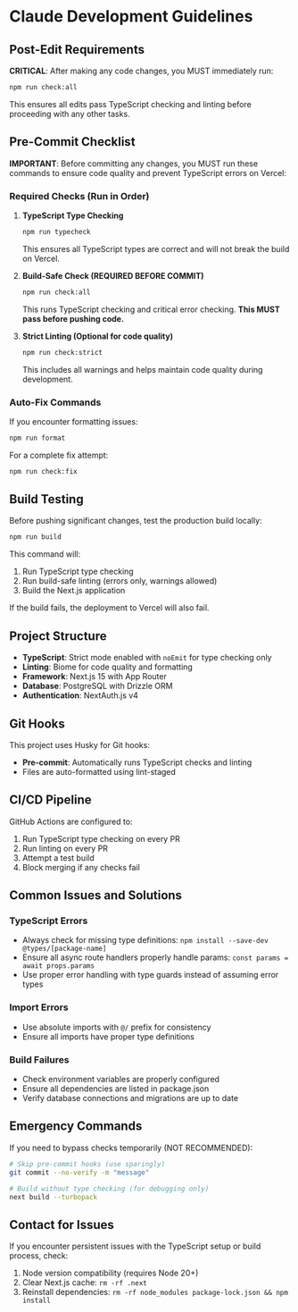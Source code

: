 # Claude Development Guidelines

## Post-Edit Requirements

**CRITICAL**: After making any code changes, you MUST immediately run:
```bash
npm run check:all
```
This ensures all edits pass TypeScript checking and linting before proceeding with any other tasks.

## Pre-Commit Checklist

**IMPORTANT**: Before committing any changes, you MUST run these commands to ensure code quality and prevent TypeScript errors on Vercel:

### Required Checks (Run in Order)

1. **TypeScript Type Checking**
   ```bash
   npm run typecheck
   ```
   This ensures all TypeScript types are correct and will not break the build on Vercel.

2. **Build-Safe Check (REQUIRED BEFORE COMMIT)**
   ```bash
   npm run check:all
   ```
   This runs TypeScript checking and critical error checking. **This MUST pass before pushing code.**

3. **Strict Linting (Optional for code quality)**
   ```bash
   npm run check:strict
   ```
   This includes all warnings and helps maintain code quality during development.

### Auto-Fix Commands

If you encounter formatting issues:
```bash
npm run format
```

For a complete fix attempt:
```bash
npm run check:fix
```

## Build Testing

Before pushing significant changes, test the production build locally:
```bash
npm run build
```

This command will:
1. Run TypeScript type checking
2. Run build-safe linting (errors only, warnings allowed)
3. Build the Next.js application

If the build fails, the deployment to Vercel will also fail.

## Project Structure

- **TypeScript**: Strict mode enabled with `noEmit` for type checking only
- **Linting**: Biome for code quality and formatting
- **Framework**: Next.js 15 with App Router
- **Database**: PostgreSQL with Drizzle ORM
- **Authentication**: NextAuth.js v4

## Git Hooks

This project uses Husky for Git hooks:
- **Pre-commit**: Automatically runs TypeScript checks and linting
- Files are auto-formatted using lint-staged

## CI/CD Pipeline

GitHub Actions are configured to:
1. Run TypeScript type checking on every PR
2. Run linting on every PR
3. Attempt a test build
4. Block merging if any checks fail

## Common Issues and Solutions

### TypeScript Errors
- Always check for missing type definitions: `npm install --save-dev @types/[package-name]`
- Ensure all async route handlers properly handle params: `const params = await props.params`
- Use proper error handling with type guards instead of assuming error types

### Import Errors
- Use absolute imports with `@/` prefix for consistency
- Ensure all imports have proper type definitions

### Build Failures
- Check environment variables are properly configured
- Ensure all dependencies are listed in package.json
- Verify database connections and migrations are up to date

## Emergency Commands

If you need to bypass checks temporarily (NOT RECOMMENDED):
```bash
# Skip pre-commit hooks (use sparingly)
git commit --no-verify -m "message"

# Build without type checking (for debugging only)
next build --turbopack
```

## Contact for Issues

If you encounter persistent issues with the TypeScript setup or build process, check:
1. Node version compatibility (requires Node 20+)
2. Clear Next.js cache: `rm -rf .next`
3. Reinstall dependencies: `rm -rf node_modules package-lock.json && npm install`